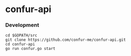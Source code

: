 # confur-api

### Development

```
cd $GOPATH/src
git clone https://github.com/confur-me/confur-api.git
cd confur-api
go run confur.go start
```
